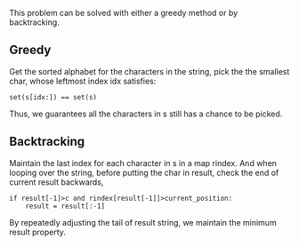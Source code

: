 This problem can be solved with either a greedy method or by backtracking.

## Greedy ##
Get the sorted alphabet for the characters in the string, pick the the smallest char, whose leftmost index idx satisfies:

	set(s[idx:]) == set(s)

Thus, we guarantees all the characters in s still has a chance to be picked.

## Backtracking ##
Maintain the last index for each character in s in a map rindex. And when looping over the string, before putting the char in result, check the end of current result backwards,
	 
	if result[-1]>c and rindex[result[-1]]>current_position:
		result = result[:-1]

By repeatedly adjusting the tail of result string, we maintain the minimum result property.